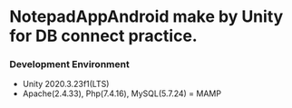 # NotepadAppAndroid make by Unity for DB connect practice.


### <b>Development Environment</b>

- Unity 2020.3.23f1(LTS) 
- Apache(2.4.33), Php(7.4.16), MySQL(5.7.24) = MAMP
